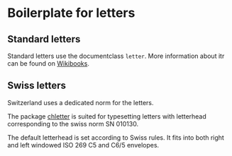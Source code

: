# Boilerplate for letters

## Standard letters

Standard letters use the documentclass `letter`. More information about itr can be found on [Wikibooks](https://en.wikibooks.org/wiki/LaTeX/Letters).

## Swiss letters

Switzerland uses a dedicated norm for the letters.

The package [chletter](https://www.ctan.org/pkg/chletter) is suited for typesetting letters with letterhead corresponding to
the swiss norm SN 010130.

The default letterhead is set according to Swiss rules. It fits into both right and
left windowed ISO 269 C5 and C6/5 envelopes.